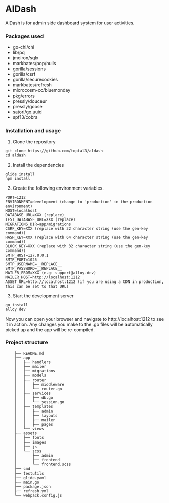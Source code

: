 # AlDash
AlDash is for admin side dashboard system for user activities.

### Packages used
- go-chi/chi
- lib/pq
- jmoiron/sqlx
- markbates/pop/nulls
- gorilla/sessions
- gorilla/csrf
- gorilla/securecookies
- markbates/refresh
- microcosm-cc/bluemonday
- pkg/errors
- pressly/douceur
- pressly/goose
- satori/go.uuid
- spf13/cobra


### Installation and usage

1. Clone the repository
```
git clone https://github.com/toptal3/aldash	
cd aldash
```

2. Install the dependencies
```
glide install
npm install
```

3. Create the following environment variables.
```
PORT=1212
ENVIRONMENT=development (change to 'production' in the production environment)
HOST=localhost
DATABASE_URL=XXX (replace)
TEST_DATABASE_URL=XXX (replace)
MIGRATIONS_DIR=app/migrations
CSRF_KEY=XXX (replace with 32 character string (use the gen-key command))
HASH_KEY=XXX (replace with 64 character string (use the gen-key command))
BLOCK_KEY=XXX (replace with 32 character string (use the gen-key command))
SMTP_HOST=127.0.0.1
SMTP_PORT=1025
SMTP_USERNAME=__REPLACE__
SMTP_PASSWORD=__REPLACE__
MAILER_FROM=XXX (e.g: support@alloy.dev)
MAILER_HOST=http://localhost:1212
ASSET_URL=http://localhost:1212 (if you are using a CDN in production, this can be set to that URL)
```

3. Start the development server
```
go install
alloy dev
```

Now you can open your browser and navigate to http://localhost:1212 to see it in action. Any changes you make to the .go files will be automatically picked up and the app will be re-compiled.


### Project structure

```
    ├── README.md
    ├── app
    │   ├── handlers
    │   ├── mailer
    │   ├── migrations
    │   ├── models
    │   ├── router
    │   │   ├── middleware
    │   │   └── router.go
    │   ├── services
    │   │   ├── db.go
    │   │   └── session.go
    │   ├── templates
    │   │   ├── admin
    │   │   ├── layouts
    │   │   ├── mailer
    │   │   ├── pages
    │   └── views
    ├── assets
    │   ├── fonts
    │   ├── images
    │   ├── js
    │   └── scss
    │       ├── admin
    │       ├── frontend
    │       └── frontend.scss
    ├── cmd
    ├── testutils
    ├── glide.yaml
    ├── main.go
    ├── package.json
    ├── refresh.yml
    └── webpack.config.js
```